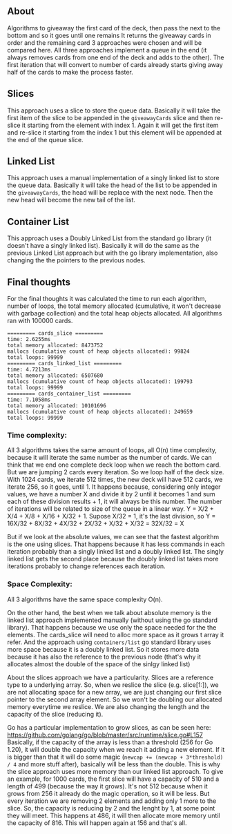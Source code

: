 ## About
Algorithms to giveaway the first card of the deck, then pass the next to the bottom and so it goes until one remains
It returns the giveaway cards in order and the remaining card
3 approaches were chosen and will be compared here. All three approaches implement a queue in the end (it always removes cards from one end of the deck and adds to the other).
The first iteration that will convert to number of cards already starts giving away half of the cards to make the process faster.

## Slices
This approach uses a slice to store the queue data. Basically it will take the first item of the slice to be appended in the `giveawayCards` slice and then re-slice it starting from the element with index 1.
Again it will get the first item and re-slice it starting from the index 1 but this element will be appended at the end of the queue slice.

## Linked List
This approach uses a manual implementation of a singly linked list to store the queue data. Basically it will take the head of the list to be appended in the `giveawayCards`, the head will be replace with the next node. Then the new head will become the new tail of the list.

## Container List
This approach uses a Doubly Linked List from the standard go library (it doesn't have a singly linked list). Basically it will do the same as the previous Linked List approach but with the go library implementation, also changing the the pointers to the previous nodes.

## Final thoughts
For the final thoughts it was calculated the time to run each algorithm, number of loops, the total memory allocated (cumulative, it won't decrease with garbage collection) and the total heap objects allocated. All algorithms ran with 100000 cards.

```
========= cards_slice =========
time: 2.6255ms
total memory allocated: 8473752
mallocs (cumulative count of heap objects allocated): 99824
total loops: 99999
========= cards_linked_list =========
time: 4.7213ms
total memory allocated: 6507680
mallocs (cumulative count of heap objects allocated): 199793
total loops: 99999
========= cards_container_list =========
time: 7.1058ms
total memory allocated: 10101696
mallocs (cumulative count of heap objects allocated): 249659
total loops: 99999
```

### Time complexity:
All 3 algorithms takes the same amount of loops, all O(n) time complexity, because it will iterate the same number as the number of cards.
We can think that we end one complete deck loop when we reach the bottom card. But we are jumping 2 cards every iteration. So we loop half of the deck size.
With 1024 cards, we iterate 512 times, the new deck will have 512 cards, we iterate 256, so it goes, until 1. It happens because, considering only integer values, we have a number X and divide it by 2 until it becomes 1 and sum each of these division results + 1, it will always be this number. The number of iterations will be related to size of the queue in a linear way.
Y = X/2 + X/4 + X/8 + X/16 + X/32 + 1. Supose X/32 = 1, it's the last division, so Y = 16X/32 + 8X/32 + 4X/32 + 2X/32 + X/32 + X/32 = 32X/32 = X

But if we look at the absolute values, we can see that the fastest algorithm is the one using slices. That happens because it has less commands in each iteration probably than a singly linked list and a doubly linked list. The singly linked list gets the second place because the doubly linked list takes more iterations probably to change references each iteration.

### Space Complexity:
All 3 algorithms have the same space complexity O(n).

On the other hand, the best when we talk about absolute memory is the linked list approach implemented manually (without using the go standard library). That happens because we use only the space needed for the the elements. The cards_slice will need to alloc more space as it grows t array it refer.
And the approach using `containers/list` go standard library uses more space because it is a doubly linked list. So it stores more data because it has also the reference to the previous node (that's why it allocates almost the double of the space of the sinlgy linked list)

About the slices approach we have a particularity. Slices are a reference type to a underlying array. So, when we reslice the slice (e.g. slice[1:]), we are not allocating space for a new array, we are just changing our first slice pointer to the second array element. So we won't be doubling our allocated memory everytime we reslice. We are also changing the length and the capacity of the slice (reducing it). 

Go has a particular implementation to grow slices, as can be seen here: https://github.com/golang/go/blob/master/src/runtime/slice.go#L157
Basically, if the capacity of the array is less than a threshold (256 for Go 1.20), it will double the capacity when we reach it adding a new element. If it is bigger than that it will do some magic (`newcap += (newcap + 3*threshold) / 4` and more stuff after), basically will be less than the double. This is why the slice approach uses more memory than our linked list approach.
To give an example, for 1000 cards, the first slice will have a capacity of 510 and a length of 499 (because the way it grows). It's not 512 because when it grows from 256 it already do the magic operation, so it will be less.
But every iteration we are removing 2 elements and adding only 1 more to the slice. So, the capacity is reducing by 2 and the lenght by 1, at some point they will meet. This happens at 486, it will then allocate more memory until the capacity of 816. This will happen again at 156 and that's all.

